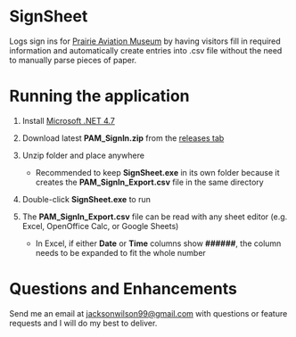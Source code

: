 # SignSheet
Logs sign ins for [Prairie Aviation Museum](http://prairieaviationmuseum.org/) by having visitors fill in required information and automatically create entries into .csv file without the need to manually parse pieces of paper.

# Running the application
1. Install [Microsoft .NET 4.7](https://www.microsoft.com/en-us/download/details.aspx?id=55170)
2. Download latest __PAM_SignIn.zip__ from the [releases tab](https://github.com/JacksonWilson/SignSheet/releases)
3. Unzip folder and place anywhere
 
   * Recommended to keep __SignSheet.exe__ in its own folder because it creates the __PAM_SignIn_Export.csv__ file in the same directory

4. Double-click __SignSheet.exe__ to run
5. The __PAM_SignIn_Export.csv__ file can be read with any sheet editor (e.g. Excel, OpenOffice Calc, or Google Sheets)

   * In Excel, if either __Date__ or __Time__ columns show __######__, the column needs to be expanded to fit the whole number

# Questions and Enhancements
Send me an email at jacksonwilson99@gmail.com with questions or feature requests and I will do my best to deliver.
